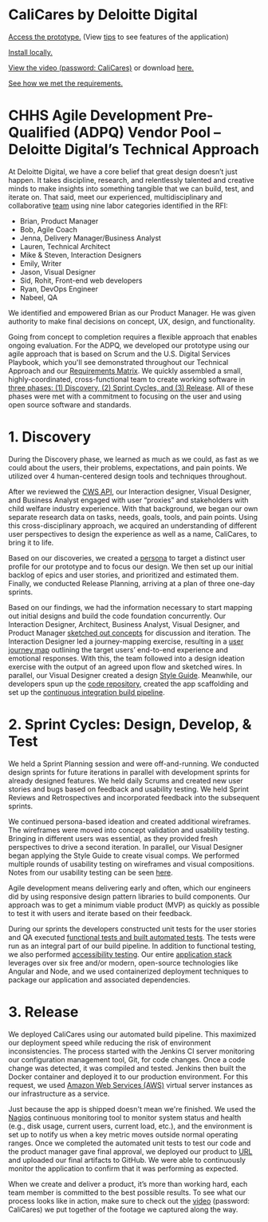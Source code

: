 # CaliCares by Deloitte Digital
[Access the prototype.][calicares] (View [tips][tips] to see features of the application)

[Install locally.][install]

[View the video (password: CaliCares)][video] or download [here.][videogit]

[See how we met the requirements.][matrix]

# CHHS Agile Development Pre-Qualified (ADPQ) Vendor Pool – Deloitte Digital’s Technical Approach
At Deloitte Digital, we have a core belief that great design doesn’t just happen. It takes discipline, research, and relentlessly talented and creative minds to make insights into something tangible that we can build, test, and iterate on. 
That said, meet our experienced, multidisciplinary and collaborative [team][orgchart] using nine labor categories identified in the RFI:

- Brian, Product Manager
- Bob, Agile Coach
- Jenna, Delivery Manager/Business Analyst
- Lauren, Technical Architect
- Mike & Steven, Interaction Designers
- Emily, Writer
- Jason, Visual Designer
- Sid, Rohit, Front-end web developers
- Ryan, DevOps Engineer
- Nabeel, QA

We identified and empowered Brian as our Product Manager. He was given authority to make final decisions on concept, UX, design, and functionality.

Going from concept to completion requires a flexible approach that enables ongoing evaluation. For the ADPQ, we developed our prototype using our agile approach that is based on Scrum and the U.S. Digital Services Playbook, which you'll see demonstrated throughout our Technical Approach and our [Requirements Matrix][matrix]. We quickly assembled a small, highly-coordinated, cross-functional team to create working software in [three phases: (1) Discovery, (2) Sprint Cycles, and (3) Release][agile]. All of these phases were met with a commitment to focusing on the user and using open source software and standards.

# 1. Discovery
During the Discovery phase, we learned as much as we could, as fast as we could about the users, their problems, expectations, and pain points. We utilized over 4 human-centered design tools and techniques throughout.

After we reviewed the [CWS API][api], our Interaction designer, Visual Designer, and Business Analyst engaged with user “proxies” and stakeholders with child welfare industry experience. With that background, we began our own separate research data on tasks, needs, goals, tools, and pain points. Using this cross-disciplinary approach, we acquired an understanding of different user perspectives to design the experience as well as a name, CaliCares, to bring it to life.

Based on our discoveries, we created a [persona][persona] to target a distinct user profile for our prototype and to focus our design. We then set up our initial backlog of epics and user stories, and prioritized and estimated them. Finally, we conducted Release Planning, arriving at a plan of three one-day sprints. 

Based on our findings, we had the information necessary to start mapping out initial designs and build the code foundation concurrently. Our Interaction Designer, Architect, Business Analyst, Visual Designer, and Product Manager [sketched out concepts][wireframeprocess] for discussion and iteration. The Interaction Designer led a journey-mapping exercise, resulting in a [user journey map][journeymap] outlining the target users’ end-to-end experience and emotional responses. With this, the team followed into a design ideation exercise with the output of an agreed upon flow and sketched wires. In parallel, our Visual Designer created a design [Style Guide][styleguide]. Meanwhile, our developers spun up the [code repository][client], created the app scaffolding and set up the [continuous integration build pipeline][devops].

# 2. Sprint Cycles: Design, Develop, & Test
We held a Sprint Planning session and were off-and-running. We conducted design sprints for future iterations in parallel with development sprints for already designed features. We held daily Scrums and created new user stories and bugs based on feedback and usability testing. We held Sprint Reviews and Retrospectives and incorporated feedback into the subsequent sprints.

We continued persona-based ideation and created additional wireframes. The wireframes were moved into concept validation and usability testing. Bringing in different users was essential, as they provided fresh perspectives to drive a second iteration. In parallel, our Visual Designer began applying the Style Guide to create visual comps. We performed multiple rounds of usability testing on wireframes and visual compositions. Notes from our usability testing can be seen [here][usertesting].

Agile development means delivering early and often, which our engineers did by using responsive design pattern libraries to build components. Our approach was to get a minimum viable product (MVP) as quickly as possible to test it with users and iterate based on their feedback.

During our sprints the developers constructed unit tests for the user stories and QA executed [functional tests and built automated tests][scripts]. The tests were run as an integral part of our build pipeline. In addition to functional testing, we also performed [accessibility testing][accessibility]. Our entire [application stack][stack] leverages over six free and/or modern, open-source technologies like Angular and Node, and we used containerized deployment techniques to package our application and associated dependencies.

# 3. Release
We deployed CaliCares using our automated build pipeline. This maximized our deployment speed while reducing the risk of environment inconsistencies. The process started with the Jenkins CI server monitoring our configuration management tool, Git, for code changes. Once a code change was detected, it was compiled and tested. Jenkins then built the Docker container and deployed it to our production environment. For this request, we used [Amazon Web Services (AWS)][stack] virtual server instances as our infrastructure as a service.

Just because the app is shipped doesn't mean we're finished. We used the [Nagios][devops] continuous monitoring tool to monitor system status and health (e.g., disk usage, current users, current load, etc.), and the environment is set up to notify us when a key metric moves outside normal operating ranges.
Once we completed the automated unit tests to test our code and the product manager gave final approval, we deployed our product to [URL][calicares] and uploaded our final artifacts to GitHub. We were able to continuously monitor the application to confirm that it was performing as expected.

When we create and deliver a product, it’s more than working hard, each team member is committed to the best possible results. To see what our process looks like in action, make sure to check out the [video][video] (password: CaliCares) we put together of the footage we captured along the way.

   [calicares]: <http://calicares.io/>
   [tips]: <https://github.com/DeloitteDigitalDC/CaliCares/blob/master/evidence/CaliCares-Tips.pdf>
   [install]: <https://github.com/DeloitteDigitalDC/CaliCares/blob/master/INSTALL.md>
   [client]: <https://github.com/DeloitteDigitalDC/CaliCares/tree/master/client>
   [video]: <https://vimeo.com/169863877>
   [videogit]: <https://github.com/DeloitteDigitalDC/CaliCares/blob/master/evidence/process/CaliCares-Video.mp4>
   [matrix]: <https://github.com/DeloitteDigitalDC/CaliCares/blob/master/evidence/README.md>
   [orgchart]: <https://github.com/DeloitteDigitalDC/CaliCares/blob/master/evidence/CaliCares-OrgChart.pdf>
   [agile]: <https://github.com/DeloitteDigitalDC/CaliCares/blob/master/evidence/process/CaliCares-AgileProcess.pdf>
   [api]: <https://chhs.data.ca.gov/Facilities-and-Services/Community-Care-Licensing-Foster-Family-Agency-Loca/v9bn-m9p9>
   [persona]: <https://github.com/DeloitteDigitalDC/CaliCares/blob/master/evidence/ux/persona/CaliCares%20-%20User%20Persona%20v2.pdf>
   [wireframeprocess]: <https://github.com/DeloitteDigitalDC/CaliCares/blob/master/evidence/process/CaliCares-WireframeProcess.pdf>
   [wireframe]: <https://github.com/DeloitteDigitalDC/CaliCares/tree/master/evidence/ux/wireframes>
   [journeymap]: <https://github.com/DeloitteDigitalDC/CaliCares/blob/master/evidence/ux/user-journey/CaliCares-JourneyMapv4.pdf>
   [usertesting]: <https://github.com/DeloitteDigitalDC/CaliCares/tree/master/evidence/ux/testing>
   
   [styleguide]: <https://github.com/DeloitteDigitalDC/CaliCares/blob/master/evidence/design/visual-compositions/styleguide/CHHS-Styleguide-V2.pdf>
   [devops]: <https://github.com/DeloitteDigitalDC/CaliCares/blob/master/evidence/CaliCares-DevOps.pdf>
   [stack]: <https://github.com/DeloitteDigitalDC/CaliCares/blob/master/evidence/CaliCares-App.pdf>
   [scripts]: <https://github.com/DeloitteDigitalDC/CaliCares/tree/master/evidence/quality-assurance/scripts>
   [accessibility]: <https://github.com/DeloitteDigitalDC/CaliCares/blob/master/evidence/quality-assurance/accessibility%20testing/CaliCares%20-%20Accessibility%20Testing%20-%20Edit%20General%20Information.png>
   